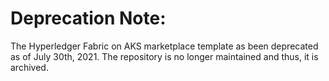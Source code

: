 # Deprecation Note:
The Hyperledger Fabric on AKS marketplace template as been deprecated as of July 30th, 2021. The repository is no longer maintained and thus, it is archived.
